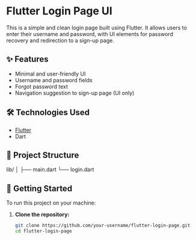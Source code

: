 # Flutter Login Page UI

This is a simple and clean login page built using Flutter. It allows users to enter their username and password, with UI elements for password recovery and redirection to a sign-up page.

## ✨ Features

- Minimal and user-friendly UI
- Username and password fields
- Forgot password text
- Navigation suggestion to sign-up page (UI only)

## 🛠️ Technologies Used

- [Flutter](https://flutter.dev/)
- Dart

## 📁 Project Structure

lib/
│
├── main.dart 
└── login.dart


## 🚀 Getting Started

To run this project on your machine:

1. **Clone the repository:**
   ```bash
   git clone https://github.com/your-username/flutter-login-page.git
   cd flutter-login-page

